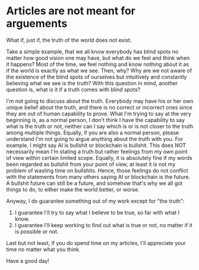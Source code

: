 # Articles are not meant for arguements

What if, just if, the truth of the world does not exist.

Take a simple example, that we all know everybody has blind spots no matter how good vision one may have, but what do we feel and think when it happens? Most of the time, we feel nothing and know nothing about it as if the world is exactly as what we see. Then, why? Why are we not aware of the existence of the blind spots of ourselves but intuitively and constantly believing what we see is the truth? With this question in mind, another question is, what is it if a truth comes with blind spots?

I'm not going to discuss about the truth. Everybody may have his or her own unique belief about the truth, and there is no correct or incorrect ones since they are out of human capability to prove. What I'm trying to say at the very beginning is, as a normal person, I don't think I have the capability to say what is the truth or not, neither can I say which is or is not closer to the truth among multiple things. Equally, if you are also a normal person, please understand I'm not going to argue anything about the truth with you. For example, I might say AI is bullshit or blockchain is bullshit. This does NOT necessarily mean I'm stating a truth but rather feelings from my own point of view within certain limited scope. Equally, it is absolutely fine if my words been regarded as bullshit from your point of view, at least it is not my problem of wasting time on bullshits. Hence, those feelings do not conflict with the statements from many others saying AI or blockchain is the future. A bullshit future can still be a future, and somehow that's why we all got things to do, to either make the world better, or worse. 

Anyway, I do guarantee something out of my work except for "the truth":
1. I guarantee I'll try to say what I believe to be true, so far with what I know.
2. I guarantee I'll keep working to find out what is true or not, no matter if it is possible or not.


Last but not least, if you do spend time on my articles, I'll appreciate your time no matter what you think.

Have a good day!

